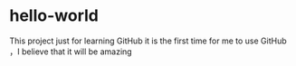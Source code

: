 # hello-world
This project just for learning GitHub
it is the first time for me to use GitHub ，I believe that it will be amazing
